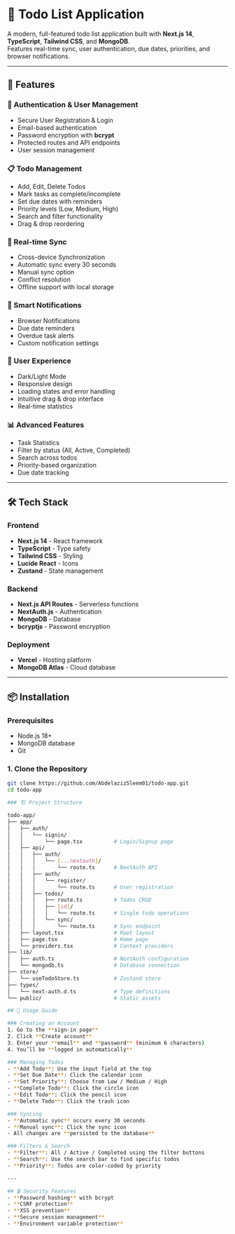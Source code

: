 # 📝 Todo List Application

A modern, full-featured todo list application built with **Next.js 14**, **TypeScript**, **Tailwind CSS**, and **MongoDB**.  
Features real-time sync, user authentication, due dates, priorities, and browser notifications.

---

## 🚀 Features

### 🔐 Authentication & User Management
- Secure User Registration & Login  
- Email-based authentication  
- Password encryption with **bcrypt**  
- Protected routes and API endpoints  
- User session management  

### 📋 Todo Management
- Add, Edit, Delete Todos  
- Mark tasks as complete/incomplete  
- Set due dates with reminders  
- Priority levels (Low, Medium, High)  
- Search and filter functionality  
- Drag & drop reordering  

### 🔄 Real-time Sync
- Cross-device Synchronization  
- Automatic sync every 30 seconds  
- Manual sync option  
- Conflict resolution  
- Offline support with local storage  

### 🔔 Smart Notifications
- Browser Notifications  
- Due date reminders  
- Overdue task alerts  
- Custom notification settings  

### 🎨 User Experience
- Dark/Light Mode  
- Responsive design  
- Loading states and error handling  
- Intuitive drag & drop interface  
- Real-time statistics  

### 📊 Advanced Features
- Task Statistics  
- Filter by status (All, Active, Completed)  
- Search across todos  
- Priority-based organization  
- Due date tracking  

---

## 🛠 Tech Stack

### Frontend
- **Next.js 14** - React framework  
- **TypeScript** - Type safety  
- **Tailwind CSS** - Styling  
- **Lucide React** - Icons  
- **Zustand** - State management  

### Backend
- **Next.js API Routes** - Serverless functions  
- **NextAuth.js** - Authentication  
- **MongoDB** - Database  
- **bcryptjs** - Password encryption  

### Deployment
- **Vercel** - Hosting platform  
- **MongoDB Atlas** - Cloud database  

---

## 📦 Installation

### Prerequisites
- Node.js 18+  
- MongoDB database  
- Git  

### 1. Clone the Repository
```bash
git clone https://github.com/AbdelazizSleem01/todo-app.git
cd todo-app

### 🏗 Project Structure

todo-app/
├── app/
│   ├── auth/
│   │   └── signin/
│   │       └── page.tsx          # Login/Signup page
│   ├── api/
│   │   ├── auth/
│   │   │   └── [...nextauth]/
│   │   │       └── route.ts      # NextAuth API
│   │   ├── auth/
│   │   │   └── register/
│   │   │       └── route.ts      # User registration
│   │   ├── todos/
│   │   │   ├── route.ts          # Todos CRUD
│   │   │   ├── [id]/
│   │   │   │   └── route.ts      # Single todo operations
│   │   │   └── sync/
│   │   │       └── route.ts      # Sync endpoint
│   ├── layout.tsx                # Root layout
│   ├── page.tsx                  # Home page
│   └── providers.tsx             # Context providers
├── lib/
│   ├── auth.ts                   # NextAuth configuration
│   └── mongodb.ts                # Database connection
├── store/
│   └── useTodoStore.ts           # Zustand store
├── types/
│   └── next-auth.d.ts            # Type definitions
└── public/                       # Static assets

## 🎯 Usage Guide

### Creating an Account
1. Go to the **sign-in page**  
2. Click **Create account**  
3. Enter your **email** and **password** (minimum 6 characters)  
4. You’ll be **logged in automatically**

### Managing Todos
- **Add Todo**: Use the input field at the top  
- **Set Due Date**: Click the calendar icon  
- **Set Priority**: Choose from Low / Medium / High  
- **Complete Todo**: Click the circle icon  
- **Edit Todo**: Click the pencil icon  
- **Delete Todo**: Click the trash icon  

### Syncing
- **Automatic sync** occurs every 30 seconds  
- **Manual sync**: Click the sync icon  
- All changes are **persisted to the database**

### Filters & Search
- **Filter**: All / Active / Completed using the filter buttons  
- **Search**: Use the search bar to find specific todos  
- **Priority**: Todos are color-coded by priority  

---

## 🔒 Security Features
- **Password hashing** with bcrypt  
- **CSRF protection**  
- **XSS prevention**  
- **Secure session management**  
- **Environment variable protection**


